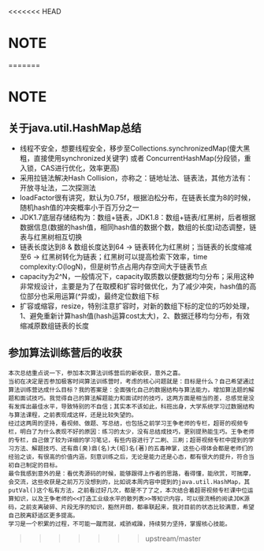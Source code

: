 <<<<<<< HEAD
# NOTE

  

=======
# NOTE

## 关于java.util.HashMap总结
- 线程不安全，想要线程安全，移步至Collections.synchronizedMap(傻大黑粗，直接使用synchronized关键字) 或者 ConcurrentHashMap(分段锁，重入锁，CAS进行优化，效率更高)  
- 采用拉链法解决Hash Collision，亦称之：链地址法、链表法，其他方法有：开放寻址法，二次探测法
- loadFactor很有讲究，默认为0.75f，根据泊松分布，在链表长度为8的时候，随机hash值的冲突概率小于百万分之一
- JDK1.7底层存储结构为：数组+链表，JDK1.8：数组+链表/红黑树，后者根据数据信息(数据的hash值，相同hash值的数据个数，数组的长度)动态调整，链表与红黑树相互切换
- 链表长度达到8 & 数组长度达到64 -> 链表转化为红黑树；当链表的长度缩减至6 -> 红黑树转化为链表；红黑树可以提高检索下效率，time complexity:O(logN)，但是树节点占用内存空间大于链表节点
- capacity为2^N，一般情况下，capacity取质数以便数据均匀分布；采用这种非常规设计，主要是为了在取模和扩容时做优化，为了减少冲突，hash值的高位部分也采用运算(^异或)，最终定位数组下标
- 扩容或缩容，resize，特别注意扩容时，对新的数组下标的定位的巧妙处理，1、避免重新计算hash值(hash运算cost太大)，2、数据迁移均匀分布，有效缩减原数组链表的长度


## 参加算法训练营后的收获
```
本次总结重点说一下，参加本次算法训练营后的新收获，意外之喜。
当初在决定是否参加极客时间算法训练营时，考虑的核心问题就是：目标是什么？自己希望通过算法训练营达成什么目标？我的答案是：全面强化自己的数据结构与算法能力，增加算法题的解题和面试技巧。我觉得自己的算法解题能力和面试时的技巧，这两方面是相当的差，总感觉是没有发挥出最佳水平，导致特别的不自信；其实本不该如此，科班出身，大学系统学习过数据结构与算法课程，之前表现成这样，还是比较失望的。
经过这两周的坚持，看视频、做题、写总结，也包括之前学习王争老师的专栏，超哥的视频专栏，明白了为什么表现不好的原因：练习的太少，没有总结成技巧，更别提熟能生巧。王争老师的专栏，自己做了较为详细的学习笔记，有些内容进行了二刷、三刷；超哥视频专栏中提到的学习方法、解题技巧、还有鼎(臭)鼎(名)大(昭)名(著)的五毒神掌，这些心得体会都是老师们的经验之谈，有很高的价值内涵，刻意训练之后，无论是能力还是心态，都有很大的提升，符合当初自己制定的目标。
最令我感到意外的是：看优秀源码的时候，能够跟得上作者的思路，看得懂，能欣赏，可揣摩，会交流，这些收获是之前万万没想到的，比如说本周内容中提到的java.util.HashMap，其putVal()这个私有方法，之前看过好几次，都是不了了之，本次结合着超哥视频专栏课中位运算知识，以及王争老师的<<打造工业级水平的散列表>>等知识内容，可以很流畅的阅读JDK源码，之前支离破碎、片段无序的知识，豁然开朗，都串联起来，我对目前的状态比较满意，希望自己脱离舒适区更多提高。
学习是一个积累的过程，不可能一蹴而就，戒骄戒躁，持续努力坚持，掌握核心技能。
```
>>>>>>> upstream/master
